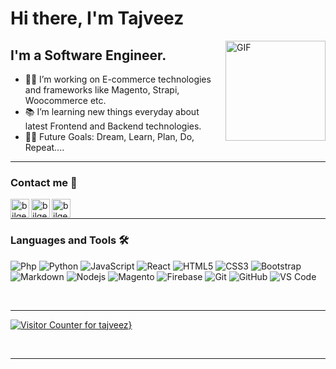 # Hi there, I'm Tajveez

<img align="right" alt="GIF" height="160px" src="https://media.giphy.com/media/du3J3cXyzhj75IOgvA/giphy.gif" />

## I'm a Software Engineer.

- 👨‍💻 I’m working on E-commerce technologies and frameworks like Magento, Strapi, Woocommerce etc.
- 📚 I’m learning new things everyday about latest Frontend and Backend technologies.
- 💪🏼 Future Goals: Dream, Learn, Plan, Do, Repeat....


---

### Contact me 📝

[<img align="left" alt="bilgehangecici | LinkedIn" height="30px" src="https://www.flaticon.com/svg/static/icons/svg/725/725337.svg"/>][linkedin]
[<img align="left" alt="bilgehangecici | Instagram" height="30px" src="https://image.flaticon.com/icons/svg/725/725278.svg" />][instagram]
[<img align="left" alt="bilgehangecici | Twitter" height="30px" src="https://image.flaticon.com/icons/svg/3578/3578922.svg" />][Twitter]

<br />

---

### Languages and Tools 🛠 

![Php](https://img.shields.io/badge/-Php-564977?style=flat-square&logo=php&logoColor=ffffff)
![Python](http://img.shields.io/badge/-Python-3776AB?style=flat-square&logo=python&logoColor=ffffff)
![JavaScript](https://img.shields.io/badge/-JavaScript-%23F7DF1C?style=flat-square&logo=javascript&logoColor=000000&labelColor=%23F7DF1C&color=%23FFCE5A)
![React](https://img.shields.io/badge/-React-61DAFB?style=flat-square&logo=react&logoColor=ffffff)
![HTML5](https://img.shields.io/badge/-HTML5-%23E44D27?style=flat-square&logo=html5&logoColor=ffffff)
![CSS3](https://img.shields.io/badge/-CSS3-%231572B6?style=flat-square&logo=css3)
![Bootstrap](https://img.shields.io/badge/-Bootstrap-563D7C?style=flat-square&logo=Bootstrap)
![Markdown](https://img.shields.io/badge/-Markdown-000000?style=flat-square&logo=markdown)
![Nodejs](https://img.shields.io/badge/-Nodejs-339933?style=flat-square&logo=Node.js&logoColor=ffffff)
![Magento](https://img.shields.io/badge/-Magento-fb7a0d?style=flat-square&logo=Magento&logoColor=ffffff)
![Firebase](https://img.shields.io/badge/-Firebase-FFCA28?style=flat-square&logo=firebase&logoColor=ffffff)
![Git](https://img.shields.io/badge/-Git-%23F05032?style=flat-square&logo=git&logoColor=%23ffffff)
![GitHub](https://img.shields.io/badge/-GitHub-181717?style=flat-square&logo=github)
![VS Code](http://img.shields.io/badge/-VS%20Code-007ACC?style=flat-square&logo=visual-studio-code&logoColor=ffffff)

<br/>

---

[![Visitor Counter for tajveez](https://pimp-my-readme.webapp.io/pimp-my-readme/visitor-counter?page=tajveez)}](https://pimp-my-readme.webapp.io)

<br/>

---
[instagram]: https://www.instagram.com/tajveez786/
[linkedin]: https://www.linkedin.com/in/tajveez/
[Twitter]: https://twitter.com/tajveezrehman
